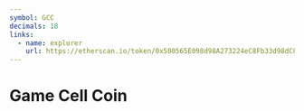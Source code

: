 ```yaml
---
symbol: GCC
decimals: 18
links:
  - name: explorer
    url: https://etherscan.io/token/0x500565E098d98A273224eC8Fb33d98dC8946F8B9
---
```


# Game Cell Coin
